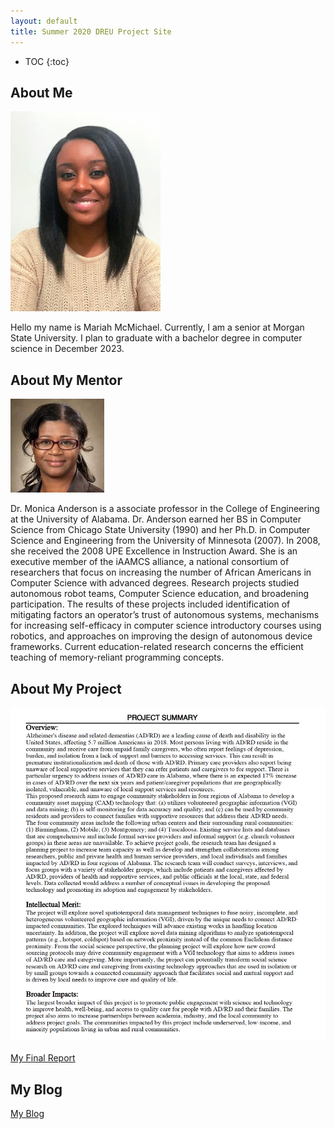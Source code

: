 ```yaml
---
layout: default
title: Summer 2020 DREU Project Site
---
```


* TOC
{:toc}

## About Me

![mcmichaelhheadshot](/images/mcmichaelheadshot.jpg)

Hello my name is Mariah McMichael. Currently, I am a senior at Morgan State University. I plan to graduate with a bachelor degree in computer science in December 2023.

## About My Mentor

![Anderson-Herzog_Monica](/images/Anderson-Herzog_Monica.jpg)

Dr. Monica Anderson is a associate professor in the College of Engineering at the University of Alabama. Dr. Anderson earned her BS in Computer Science from Chicago State University (1990) and her Ph.D. in Computer Science and Engineering from the University of Minnesota (2007). In 2008, she received the 2008 UPE Excellence in Instruction Award. She is an executive member of the iAAMCS alliance, a national consortium of researchers that focus on increasing the number of African Americans in Computer Science with advanced degrees. Research projects studied autonomous robot teams, Computer Science education, and broadening participation. The results of these projects included identification of mitigating factors an operator’s trust of autonomous systems, mechanisms for increasing self-efficacy in computer science introductory courses using robotics, and approaches on improving the design of autonomous device frameworks.  Current education-related research concerns the efficient teaching of memory-reliant programming concepts.

## About My Project

![uaprojectsummary](/images/uaprojectsummary.png)

[My Final Report](files/finalreport.pdf)

## My Blog

[My Blog](blog.html)
